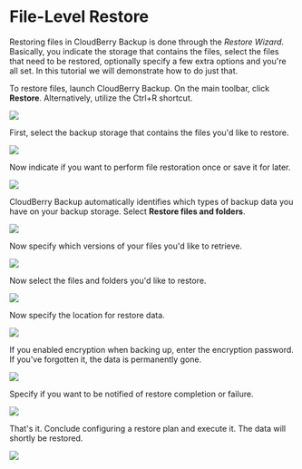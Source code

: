 # File-Level Restore

Restoring files in CloudBerry Backup is done through the _Restore Wizard_. Basically, you indicate the storage that contains the files, select the files that need to be restored, optionally specify a few extra options and you're all set. In this tutorial we will demonstrate how to do just that.

To restore files, launch CloudBerry Backup. On the main toolbar, click **Restore**. Alternatively, utilize the Ctrl+R shortcut.

![](../../../.gitbook/assets/filerestore0.PNG)

First, select the backup storage that contains the files you'd like to restore.

![](../../../.gitbook/assets/filerestore1.PNG)

Now indicate if you want to perform file restoration once or save it for later.

![](../../../.gitbook/assets/filerestore2.PNG)

CloudBerry Backup automatically identifies which types of backup data you have on your backup storage. Select **Restore files and folders**.

![](../../../.gitbook/assets/filerestore3.PNG)

Now specify which versions of your files you'd like to retrieve.

![](../../../.gitbook/assets/filerestore4.PNG)

Now select the files and folders you'd like to restore.

![](../../../.gitbook/assets/filerestore5.PNG)

Now specify the location for restore data.

![](../../../.gitbook/assets/filerestore6.PNG)

If you enabled encryption when backing up, enter the encryption password. If you've forgotten it, the data is permanently gone.

![](../../../.gitbook/assets/filerestore7.PNG)

Specify if you want to be notified of restore completion or failure.

![](../../../.gitbook/assets/filerestore8.png)

That's it. Conclude configuring a restore plan and execute it. The data will shortly be restored.

![](../../../.gitbook/assets/filerestore9.PNG)

